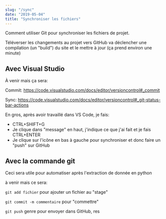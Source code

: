 ```yaml
---
slug: "/sync"
date: "2019-05-04"
title: "Synchroniser les fichiers"
---
```


Comment utiliser Git pour synchroniser les fichiers de projet.

Téléverser les changements au projet vers GitHub va déclencher une compilation (un "build") du site et le mettre à jour (ça prend environ une minute)

## Avec Visual Studio

À venir mais ça sera:

Commit:
https://code.visualstudio.com/docs/editor/versioncontrol#_commit

Sync: https://code.visualstudio.com/docs/editor/versioncontrol#_git-status-bar-actions

En gros, après avoir travaillé dans VS Code, je fais:

* CTRL+SHIFT+G
* Je clique dans "message" en haut, j'indique ce que j'ai fait et je fais CTRL+ENTER
* Je clique sur l'icône en bas à gauche pour synchroniser et donc faire un "push" sur GitHub 

## Avec la commande git
Ceci sera utile pour automatiser après l'extraction de donnée en python

à venir mais ce sera:

`git add fichier` pour ajouter un fichier au "stage"

`git commit -m commentaire` pour "commettre"

`git push` genre pour envoyer dans GitHub, res
